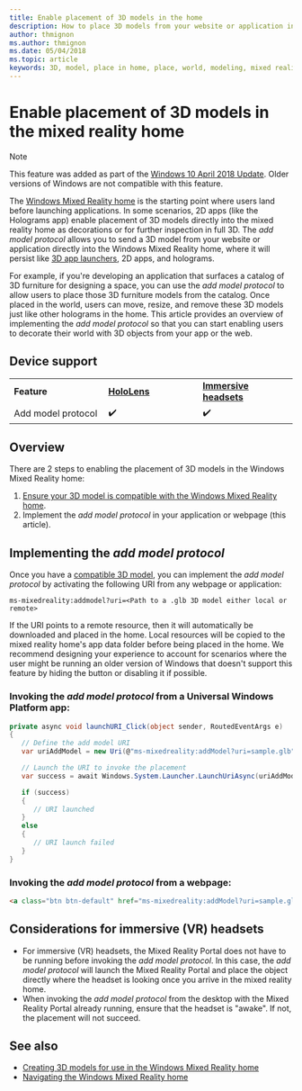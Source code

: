 ```yaml
---
title: Enable placement of 3D models in the home
description: How to place 3D models from your website or application in the Windows Mixed Reality home 
author: thmignon
ms.author: thmignon
ms.date: 05/04/2018
ms.topic: article
keywords: 3D, model, place in home, place, world, modeling, mixed reality home, web, app, mixed reality headset, windows mixed reality headset, virtual reality headset
---
```



# Enable placement of 3D models in the mixed reality home

> [!NOTE]
> This feature was added as part of the [Windows 10 April 2018 Update](https://docs.microsoft.com/windows/mixed-reality/enthusiast-guide/release-notes-april-2018). Older versions of Windows are not compatible with this feature.

The [Windows Mixed Reality home](../discover/navigating-the-windows-mixed-reality-home.md) is the starting point where users land before launching applications. In some scenarios, 2D apps (like the Holograms app) enable placement of 3D models directly into the mixed reality home as decorations or for further inspection in full 3D. The *add model protocol* allows you to send a 3D model from your website or application directly into the Windows Mixed Reality home, where it will persist like [3D app launchers](3d-app-launcher-design-guidance.md), 2D apps, and holograms. 

For example, if you're developing an application that surfaces a catalog of 3D furniture for designing a space, you can use the *add model protocol* to allow users to place those 3D furniture models from the catalog. Once placed in the world, users can move, resize, and remove these 3D models just like other holograms in the home. This article provides an overview of implementing the *add model protocol* so that you can start enabling users to decorate their world with 3D objects from your app or the web.

## Device support

<table>
    <colgroup>
    <col width="33%" />
    <col width="33%" />
    <col width="33%" />
    </colgroup>
    <tr>
        <td><strong>Feature</strong></td>
        <td><a href="../hololens-hardware-details.md"><strong>HoloLens</strong></a></td>
        <td><a href="../discover/immersive-headset-hardware-details.md"><strong>Immersive headsets</strong></a></td>
    </tr>
     <tr>
        <td>Add model protocol</td>
        <td>✔️</td>
        <td>✔️</td>
    </tr>
</table>

## Overview

There are 2 steps to enabling the placement of 3D models in the Windows Mixed Reality home:
1. [Ensure your 3D model is compatible with the Windows Mixed Reality home](creating-3d-models-for-use-in-the-windows-mixed-reality-home.md).
2. Implement the *add model protocol* in your application or webpage (this article).

## Implementing the *add model protocol*

Once you have a [compatible 3D model](creating-3d-models-for-use-in-the-windows-mixed-reality-home.md), you can implement the *add model protocol* by activating the following URI from any webpage or application:

```
ms-mixedreality:addmodel?uri=<Path to a .glb 3D model either local or remote>
```

If the URI points to a remote resource, then it will automatically be downloaded and placed in the home. Local resources will be copied to the mixed reality home's app data folder before being placed in the home. We recommend designing your experience to account for scenarios where the user might be running an older version of Windows that doesn't support this feature by hiding the button or disabling it if possible. 

### Invoking the *add model protocol* from a Universal Windows Platform app:

```C#
private async void launchURI_Click(object sender, RoutedEventArgs e)
{
   // Define the add model URI
   var uriAddModel = new Uri(@"ms-mixedreality:addModel?uri=sample.glb");

   // Launch the URI to invoke the placement
   var success = await Windows.System.Launcher.LaunchUriAsync(uriAddModel);

   if (success)
   {
      // URI launched
   }
   else
   {
      // URI launch failed
   }
}
```

### Invoking the *add model protocol* from a webpage:

```html
<a class="btn btn-default" href="ms-mixedreality:addModel?uri=sample.glb"> Place 3D Model </a>
```

## Considerations for immersive (VR) headsets

* For immersive (VR) headsets, the Mixed Reality Portal does not have to be running before invoking the *add model protocol*. In this case, the *add model protocol* will launch the Mixed Reality Portal and place the object directly where the headset is looking once you arrive in the mixed reality home. 
* When invoking the *add model protocol* from the desktop with the Mixed Reality Portal already running, ensure that the headset is "awake". If not, the placement will not succeed. 

## See also

* [Creating 3D models for use in the Windows Mixed Reality home](creating-3d-models-for-use-in-the-windows-mixed-reality-home.md)
* [Navigating the Windows Mixed Reality home](../discover/navigating-the-windows-mixed-reality-home.md)
